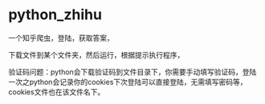 # python_zhihu
一个知乎爬虫，登陆，获取答案，

下载文件到某个文件夹，然后运行，根据提示执行程序，

验证码问题：python会下载验证码到文件目录下，你需要手动填写验证码，登陆一次之python会记录你的cookies下次登陆可以直接登陆，无需填写密码等，cookies文件也在该文件名下。
